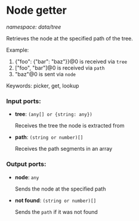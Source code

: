 # Node getter

_namespace: data/tree_

Retrieves the node at the specified path of the tree.

Example:
1. {"foo": {"bar": "baz"}}@0 is received via `tree`
2. ["foo", "bar"]@0 is received via `path`
3. "baz"@0 is sent via `node`


Keywords: picker, get, lookup

### Input ports:

* __tree__: ` (any[] or {string: any}) `

    Receives the tree the node is extracted from


* __path__: ` (string or number)[] `

    Receives the path segments in an array

### Output ports:

* __node__: ` any `

    Sends the node at the specified path


* __not found__: ` (string or number)[] `

    Sends the `path` if it was not found


